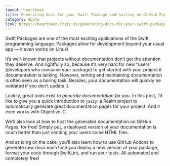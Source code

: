 ```yaml
---
layout: heartbeat
title: Generating docs for your Swift Package and hosting on GitHub Pages
category: Apple
link: https://heartbeat.fritz.ai/generating-docs-for-your-swift-package-and-hosting-on-github-pages-2786b8ce28d
---
```


Swift Packages are one of the most exciting applications of the Swift programming language. Packages allow for development beyond your usual app — it even works on Linux!

It’s well-known that projects without documentation don’t get the attention they deserve. And rightfully so, because it’s very hard for new “users” (developers who consume your package) to get started with your project if documentation is lacking. However, writing and maintaining documentation is often seen as a boring task. Besides, your documentation will quickly be outdated if you don’t update it.

Luckily, great tools exist to _generate documentation for you_. In this post, I’d like to give you a quick introduction to `jazzy`: a Realm project to automatically generate great documentation pages for your project. And it even works with Objective-C.

We’ll also look at how to host the generated documentation on GitHub Pages, for free! Simply put, a deployed version of your documentation is much better than just sending your users some HTML files.

And as icing on the cake, you’ll also learn how to use GitHub Actions to generate new docs each time you deploy a new version of your package, format your code through SwiftLint, and run your tests. All automated and completely free!